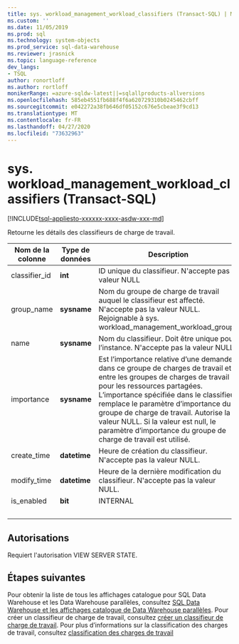 ```yaml
---
title: sys. workload_management_workload_classifiers (Transact-SQL) | Microsoft Docs
ms.custom: ''
ms.date: 11/05/2019
ms.prod: sql
ms.technology: system-objects
ms.prod_service: sql-data-warehouse
ms.reviewer: jrasnick
ms.topic: language-reference
dev_langs:
- TSQL
author: ronortloff
ms.author: rortloff
monikerRange: =azure-sqldw-latest||=sqlallproducts-allversions
ms.openlocfilehash: 585eb4551fb688f4f6a620729310b0245462cbff
ms.sourcegitcommit: e042272a38fb646df05152c676e5cbeae3f9cd13
ms.translationtype: MT
ms.contentlocale: fr-FR
ms.lasthandoff: 04/27/2020
ms.locfileid: "73632963"
---
```

# <a name="sysworkload_management_workload_classifiers-transact-sql"></a>sys. workload_management_workload_classifiers (Transact-SQL)

[!INCLUDE[tsql-appliesto-xxxxxx-xxxx-asdw-xxx-md](../../includes/tsql-appliesto-xxxxxx-xxxx-asdw-xxx-md.md)]

 Retourne les détails des classifieurs de charge de travail.  
  
|Nom de la colonne|Type de données|Description|Plage|  
|-----------------|---------------|-----------------|-----------|
|classifier_id|**int**|ID unique du classifieur. N'accepte pas la valeur NULL||
group_name|**sysname**|Nom du groupe de charge de travail auquel le classifieur est affecté. N'accepte pas la valeur NULL. Rejoignable à sys. workload_management_workload_groups ||
name|**sysname**|Nom du classifieur. Doit être unique pour l’instance. N'accepte pas la valeur NULL.||
|importance|**sysname**|Est l’importance relative d’une demande dans ce groupe de charges de travail et entre les groupes de charges de travail pour les ressources partagées.  L’importance spécifiée dans le classifieur remplace le paramètre d’importance du groupe de charge de travail. Autorise la valeur NULL.  Si la valeur est null, le paramètre d’importance du groupe de charge de travail est utilisé.|Low, below_normal, normal (par défaut), above_normal, High |
|create_time|**datetime**|Heure de création du classifieur. N'accepte pas la valeur NULL.||
modify_time|**datetime**|Heure de la dernière modification du classifieur. N'accepte pas la valeur NULL.||
is_enabled|**bit**|INTERNAL||
|&nbsp;||||
  
## <a name="permissions"></a>Autorisations

Requiert l'autorisation VIEW SERVER STATE.

## <a name="next-steps"></a>Étapes suivantes

 Pour obtenir la liste de tous les affichages catalogue pour SQL Data Warehouse et les Data Warehouse parallèles, consultez [SQL Data Warehouse et les affichages catalogue de Data Warehouse parallèles](../../relational-databases/system-catalog-views/sql-data-warehouse-and-parallel-data-warehouse-catalog-views.md). Pour créer un classifieur de charge de travail, consultez [créer un classifieur de charge de travail](../../t-sql/statements/create-workload-classifier-transact-sql.md). Pour plus d’informations sur la classification des charges de travail, consultez [classification des charges de travail](/azure/sql-data-warehouse/sql-data-warehouse-workload-classification)
